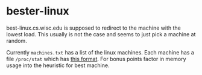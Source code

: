 # bester-linux
best-linux.cs.wisc.edu is supposed to redirect to the machine with the lowest load.
This usually is not the case and seems to just pick a machine at random.

Currently `machines.txt` has a list of the linux machines.
Each machine has a file `/proc/stat` which has [this format](https://supportcenter.checkpoint.com/supportcenter/portal?eventSubmit_doGoviewsolutiondetails=&solutionid=sk65143).
For bonus points factor in memory usage into the heuristic for best machine.
